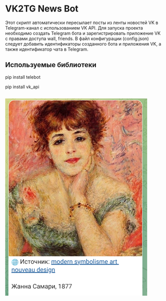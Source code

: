 # VK2TG News Bot

Этот скрипт автоматически пересылает посты из ленты новостей VK в Telegram-канал с использованием VK API. Для запуска проекта необходимо создать Telegram бота и зарегистрировать приложение VK с правами доступа  wall, friends. В файл конфигурации (config.json) следует добавить идентификаторы созданного бота и приложения VK, а также идентификатор чата в Telegram.

## Используемые библиотеки

pip install telebot

pip install vk_api


## 

![alt text](image.png)